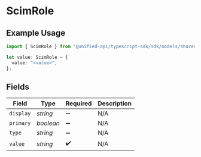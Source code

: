 # ScimRole

## Example Usage

```typescript
import { ScimRole } from "@unified-api/typescript-sdk/sdk/models/shared";

let value: ScimRole = {
  value: "<value>",
};
```

## Fields

| Field              | Type               | Required           | Description        |
| ------------------ | ------------------ | ------------------ | ------------------ |
| `display`          | *string*           | :heavy_minus_sign: | N/A                |
| `primary`          | *boolean*          | :heavy_minus_sign: | N/A                |
| `type`             | *string*           | :heavy_minus_sign: | N/A                |
| `value`            | *string*           | :heavy_check_mark: | N/A                |